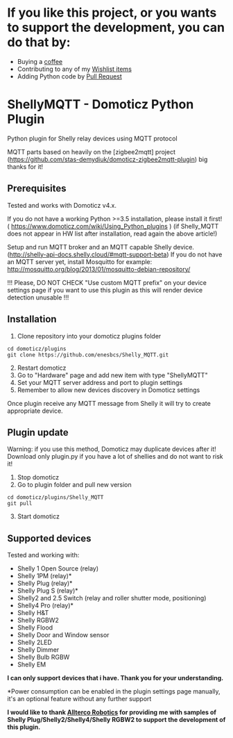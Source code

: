 # If you like this project, or you wants to support the development, you can do that by:
- Buying a [coffee](https://ko-fi.com/I3I514LLW)
- Contributing to any of my [Wishlist items](https://www.wishlist.com/wishlists_/alexander-nagy/dwGnV/)
- Adding Python code by [Pull Request](https://github.com/enesbcs/Shelly_MQTT/pulls)

# ShellyMQTT - Domoticz Python Plugin
Python plugin for Shelly relay devices using MQTT protocol

MQTT parts based on heavily on the [zigbee2mqtt] project (https://github.com/stas-demydiuk/domoticz-zigbee2mqtt-plugin) 
big thanks for it!

## Prerequisites

Tested and works with Domoticz v4.x.

If you do not have a working Python >=3.5 installation, please install it first! ( https://www.domoticz.com/wiki/Using_Python_plugins )
(if Shelly_MQTT does not appear in HW list after installation, read again the above article!)

Setup and run MQTT broker and an MQTT capable Shelly device. (http://shelly-api-docs.shelly.cloud/#mqtt-support-beta)
If you do not have an MQTT server yet, install Mosquitto for example:
http://mosquitto.org/blog/2013/01/mosquitto-debian-repository/

!!! Please, DO NOT CHECK "Use custom MQTT prefix" on your device settings page if you want to use this plugin as this will render device detection unusable !!!

## Installation

1. Clone repository into your domoticz plugins folder
```
cd domoticz/plugins
git clone https://github.com/enesbcs/Shelly_MQTT.git
```
2. Restart domoticz
3. Go to "Hardware" page and add new item with type "ShellyMQTT"
4. Set your MQTT server address and port to plugin settings
5. Remember to allow new devices discovery in Domoticz settings

Once plugin receive any MQTT message from Shelly it will try to create appropriate device.

## Plugin update

Warning: if you use this method, Domoticz may duplicate devices after it! Download only plugin.py if you have a lot of shellies and do not want to risk it!

1. Stop domoticz
2. Go to plugin folder and pull new version
```
cd domoticz/plugins/Shelly_MQTT
git pull
```
3. Start domoticz

## Supported devices

Tested and working with:
 - Shelly 1 Open Source (relay)
 - Shelly 1PM (relay)*
 - Shelly Plug (relay)*
 - Shelly Plug S (relay)*
 - Shelly2 and 2.5 Switch (relay and roller shutter mode, positioning)
 - Shelly4 Pro (relay)*
 - Shelly H&T
 - Shelly RGBW2
 - Shelly Flood
 - Shelly Door and Window sensor
 - Shelly 2LED
 - Shelly Dimmer
 - Shelly Bulb RGBW
 - Shelly EM

**I can only support devices that i have. Thank you for your understanding.**

*Power consumption can be enabled in the plugin settings page manually, it's an optional feature without any further support

**I would like to thank [Allterco Robotics](https://allterco.com/en/Shelly) for providing me with samples of Shelly Plug/Shelly2/Shelly4/Shelly RGBW2 to support the development of this plugin.**
